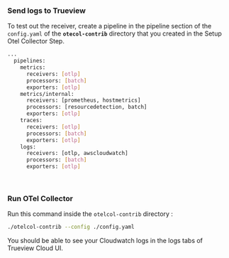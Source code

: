 ### Send logs to Trueview

To test out the receiver, create a pipeline in the pipeline section of the `config.yaml` of the **`otecol-contrib`** directory that you created in the Setup Otel Collector Step.

```bash
...
  pipelines:
    metrics:
      receivers: [otlp]
      processors: [batch]
      exporters: [otlp]
    metrics/internal:
      receivers: [prometheus, hostmetrics]
      processors: [resourcedetection, batch]
      exporters: [otlp]
    traces:
      receivers: [otlp]
      processors: [batch]
      exporters: [otlp]
    logs:
      receivers: [otlp, awscloudwatch]
      processors: [batch]
      exporters: [otlp]
```

&nbsp;

### Run OTel Collector
 Run this command inside the `otelcol-contrib` directory :

```bash
./otelcol-contrib --config ./config.yaml 
```

You should be able to see your Cloudwatch logs in the logs tabs of Trueview Cloud UI.



